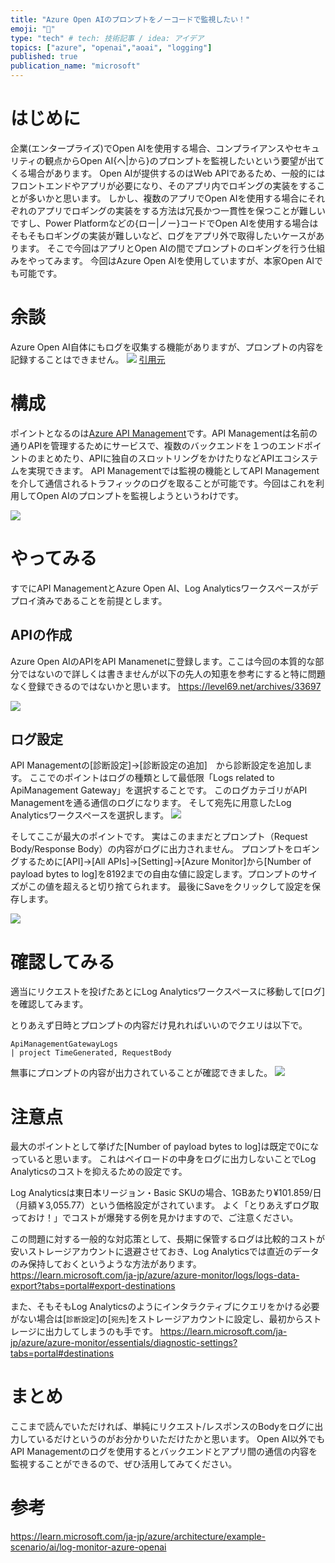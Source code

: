 ```yaml
---
title: "Azure Open AIのプロンプトをノーコードで監視したい！"
emoji: "👀"
type: "tech" # tech: 技術記事 / idea: アイデア
topics: ["azure", "openai","aoai", "logging"]
published: true
publication_name: "microsoft"
---
```


# はじめに
企業(エンタープライズ)でOpen AIを使用する場合、コンプライアンスやセキュリティの観点からOpen AI{へ|から}のプロンプトを監視したいという要望が出てくる場合があります。
Open AIが提供するのはWeb APIであるため、一般的にはフロントエンドやアプリが必要になり、そのアプリ内でロギングの実装をすることが多いかと思います。
しかし、複数のアプリでOpen AIを使用する場合にそれぞれのアプリでロギングの実装をする方法は冗長かつ一貫性を保つことが難しいですし、Power Platformなどの{ロー|ノー}コードでOpen AIを使用する場合はそもそもロギングの実装が難しいなど、ログをアプリ外で取得したいケースがあります。
そこで今回はアプリとOpen AIの間でプロンプトのロギングを行う仕組みをやってみます。
今回はAzure Open AIを使用していますが、本家Open AIでも可能です。


# 余談
Azure Open AI自体にもログを収集する機能がありますが、プロンプトの内容を記録することはできません。
![](/images/azure-openai-nocode-logging/compare.png)
[引用元](https://learn.microsoft.com/ja-jp/azure/architecture/example-scenario/ai/log-monitor-azure-openai#alternatives)

# 構成
ポイントとなるのは[Azure API Management](https://learn.microsoft.com/ja-jp/azure/api-management/api-management-key-concepts)です。API Managementは名前の通りAPIを管理するためにサービスで、複数のバックエンドを１つのエンドポイントのまとめたり、APIに独自のスロットリングをかけたりなどAPIエコシステムを実現できます。
API Managementでは監視の機能としてAPI Managementを介して通信されるトラフィックのログを取ることが可能です。今回はこれを利用してOpen AIのプロンプトを監視しようというわけです。

![](/images/azure-openai-nocode-logging/architecture.png)


# やってみる
すでにAPI ManagementとAzure Open AI、Log Analyticsワークスペースがデプロイ済みであることを前提とします。

## APIの作成
Azure Open AIのAPIをAPI Manamenetに登録します。ここは今回の本質的な部分ではないので詳しくは書きませんが以下の先人の知恵を参考にすると特に問題なく登録できるのではないかと思います。
https://level69.net/archives/33697

![](/images/azure-openai-nocode-logging/1.png)

## ログ設定
API Managementの[診断設定]→[診断設定の追加]　から診断設定を追加します。
ここでのポイントはログの種類として最低限「Logs related to ApiManagement Gateway」を選択することです。
このログカテゴリがAPI Managementを通る通信のログになります。
そして宛先に用意したLog Analyticsワークスペースを選択します。
![](/images/azure-openai-nocode-logging/2.png)

そしてここが最大のポイントです。
実はこのままだとプロンプト（Request Body/Response Body）の内容がログに出力されません。
プロンプトをロギングするために[API]→[All APIs]→[Setting]→[Azure Monitor]から[Number of payload bytes to log]を8192までの自由な値に設定します。プロンプトのサイズがこの値を超えると切り捨てられます。
最後にSaveをクリックして設定を保存します。

![](/images/azure-openai-nocode-logging/3.png)


# 確認してみる
適当にリクエストを投げたあとにLog Analyticsワークスペースに移動して[ログ]を確認してみます。

とりあえず日時とプロンプトの内容だけ見れればいいのでクエリは以下で。
```
ApiManagementGatewayLogs
| project TimeGenerated, RequestBody
```
無事にプロンプトの内容が出力されていることが確認できました。
![](/images/azure-openai-nocode-logging/4.png)

# 注意点
最大のポイントとして挙げた[Number of payload bytes to log]は既定で0になっていると思います。
これはペイロードの中身をログに出力しないことでLog Analyticsのコストを抑えるための設定です。

Log Analyticsは東日本リージョン・Basic SKUの場合、1GBあたり¥101.859/日（月額￥3,055.77）という価格設定がされています。
よく「とりあえずログ取っておけ！」でコストが爆発する例を見かけますので、ご注意ください。

この問題に対する一般的な対応策として、長期に保管するログは比較的コストが安いストレージアカウントに退避させておき、Log Analyticsでは直近のデータのみ保持しておくというような方法があります。
https://learn.microsoft.com/ja-jp/azure/azure-monitor/logs/logs-data-export?tabs=portal#export-destinations

また、そもそもLog Analyticsのようにインタラクティブにクエリをかける必要がない場合は[`診断設定`]の[`宛先`]をストレージアカウントに設定し、最初からストレージに出力してしまうのも手です。
https://learn.microsoft.com/ja-jp/azure/azure-monitor/essentials/diagnostic-settings?tabs=portal#destinations

# まとめ
ここまで読んでいただければ、単純にリクエスト/レスポンスのBodyをログに出力しているだけというのがお分かりいただけたかと思います。
Open AI以外でもAPI Managementのログを使用するとバックエンドとアプリ間の通信の内容を監視することができるので、ぜひ活用してみてください。

# 参考
https://learn.microsoft.com/ja-jp/azure/architecture/example-scenario/ai/log-monitor-azure-openai